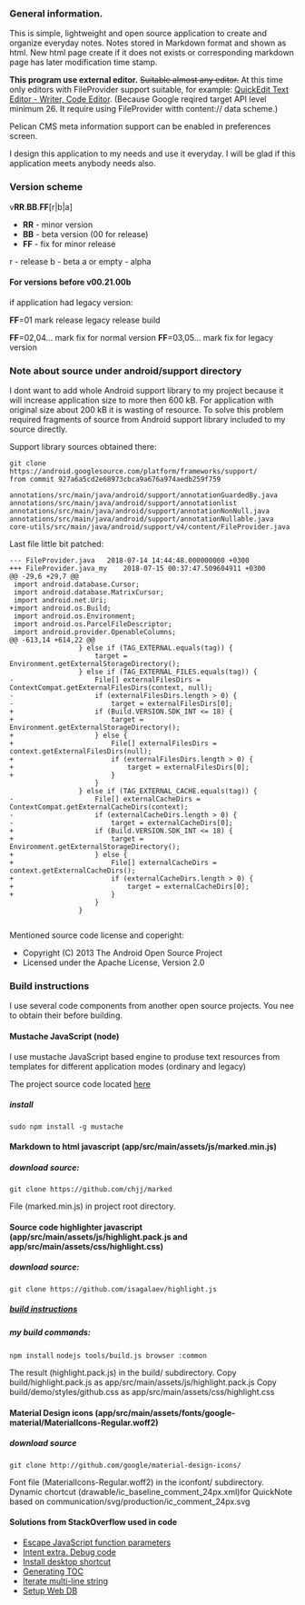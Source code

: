 
### General information.
This is simple, lightweight and open source application to create and organize everyday notes. Notes stored in Markdown format and shown as html. New html page create if it does not exists or corresponding markdown page has later modification time stamp.

**This program use external editor.** ~~Suitable almost any editor.~~
At this time only editors with FileProvider support suitable, for example: [QuickEdit Text Editor - Writer, Code Editor](https://play.google.com/store/apps/details?id=com.rhmsoft.edit). (Because Google reqired target API level minimum 26. It require using FileProvider witth content:// data scheme.)

Pelican CMS meta information support can be enabled in preferences screen.

I design this application to my needs and use it everyday. I will be glad if this application meets anybody needs also.

### Version scheme

v**RR**.**BB**.**FF**[r|b|a]

* **RR** - minor version
* **BB** - beta version (00 for release)
* **FF** - fix for minor release

r - release
b - beta
a or empty - alpha

#### For versions before v00.21.00b

if application had legacy version:

**FF**=01 mark release legacy release build

**FF**=02,04... mark fix for normal version
**FF**=03,05... mark fix for legacy version

### Note about source under android/support directory

I dont want to add whole Android support library to my project because it will increase application size to more then 600 kB. For application with original size about 200 kB it is wasting of resource. To solve this problem required fragments of source from Android support library included to my source directly.

Support library sources obtained there:

```
git clone https://android.googlesource.com/platform/frameworks/support/
from commit 927a6a5cd2e68973cbca9a676a974aedb259f759

annotations/src/main/java/android/support/annotationGuardedBy.java
annotations/src/main/java/android/support/annotationlist
annotations/src/main/java/android/support/annotationNonNull.java
annotations/src/main/java/android/support/annotationNullable.java
core-utils/src/main/java/android/support/v4/content/FileProvider.java
```

Last file little bit patched:
```
--- FileProvider.java	2018-07-14 14:44:48.000000000 +0300
+++ FileProvider.java_my	2018-07-15 00:37:47.509604911 +0300
@@ -29,6 +29,7 @@
 import android.database.Cursor;
 import android.database.MatrixCursor;
 import android.net.Uri;
+import android.os.Build;
 import android.os.Environment;
 import android.os.ParcelFileDescriptor;
 import android.provider.OpenableColumns;
@@ -613,14 +614,22 @@
                 } else if (TAG_EXTERNAL.equals(tag)) {
                     target = Environment.getExternalStorageDirectory();
                 } else if (TAG_EXTERNAL_FILES.equals(tag)) {
-                    File[] externalFilesDirs = ContextCompat.getExternalFilesDirs(context, null);
-                    if (externalFilesDirs.length > 0) {
-                        target = externalFilesDirs[0];
+                    if (Build.VERSION.SDK_INT <= 18) {
+                        target = Environment.getExternalStorageDirectory();
+                    } else {
+                        File[] externalFilesDirs = context.getExternalFilesDirs(null);
+                        if (externalFilesDirs.length > 0) {
+                            target = externalFilesDirs[0];
+                        }
                     }
                 } else if (TAG_EXTERNAL_CACHE.equals(tag)) {
-                    File[] externalCacheDirs = ContextCompat.getExternalCacheDirs(context);
-                    if (externalCacheDirs.length > 0) {
-                        target = externalCacheDirs[0];
+                    if (Build.VERSION.SDK_INT <= 18) {
+                        target = Environment.getExternalStorageDirectory();
+                    } else {
+                        File[] externalCacheDirs = context.getExternalCacheDirs();
+                        if (externalCacheDirs.length > 0) {
+                            target = externalCacheDirs[0];
+                        }
                     }
                 }
 
```

Mentioned source code license and coperight: 
 * Copyright (C) 2013 The Android Open Source Project
 * Licensed under the Apache License, Version 2.0

### Build instructions

I use several code components from another open source projects. You nee to obtain their before building.

#### Mustache JavaScript (node)
I use mustache JavaScript based engine to produse text resources from templates for different application modes (ordinary and legacy)

The project source code located [here](https://github.com/janl/mustache.js) 

##### install
`sudo npm install -g mustache`

#### Markdown to html javascript (app/src/main/assets/js/marked.min.js)

##### download source:

`git clone https://github.com/chjj/marked`

File (marked.min.js) in project root directory.

#### Source code highlighter javascript (app/src/main/assets/js/highlight.pack.js and app/src/main/assets/css/highlight.css)

##### download source:

`git clone https://github.com/isagalaev/highlight.js`

##### [build instructions](http://highlightjs.readthedocs.io/en/latest/building-testing.html#building)

##### my build commands:

`npm install`
`nodejs tools/build.js browser :common`

The result (highlight.pack.js) in the build/ subdirectory.
Copy build/highlight.pack.js as app/src/main/assets/js/highlight.pack.js
Copy build/demo/styles/github.css as app/src/main/assets/css/highlight.css

#### Material Design icons (app/src/main/assets/fonts/google-material/MaterialIcons-Regular.woff2)

##### download source

`git clone http://github.com/google/material-design-icons/`

Font file (MaterialIcons-Regular.woff2) in the iconfont/ subdirectory.
Dynamic chortcut (drawable/ic_baseline_comment_24px.xml)for QuickNote based on communication/svg/production/ic_comment_24px.svg

#### Solutions from StackOverflow used in code
* [Escape JavaScript function parameters](https://stackoverflow.com/a/23224442)
* [Intent extra. Debug code](https://stackoverflow.com/a/15074150)
* [Install desktop shortcut](https://stackoverflow.com/a/16873257)
* [Generating TOC](https://stackoverflow.com/q/28792557)
* [Iterate multi-line string](https://stackoverflow.com/a/9259462)
* [Setup Web DB](https://stackoverflow.com/a/2474524)
 
